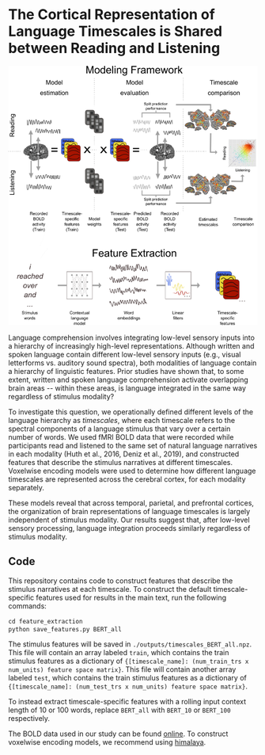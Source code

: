 # The Cortical Representation of Language Timescales is Shared between Reading and Listening
![modeling procedure for comparing timescale selectivity](readme_fig.png)

Language comprehension involves integrating low-level sensory inputs into a hierarchy of increasingly high-level representations. Although written and spoken language contain different low-level sensory inputs (e.g., visual letterforms vs. auditory sound spectra), both modalities of language contain a hierarchy of linguistic features. Prior studies have shown that, to some extent, written and spoken language comprehension activate overlapping brain areas -- within these areas, is language integrated in the same way regardless of stimulus modality?

To investigate this question, we operationally defined different levels of the language hierarchy as *timescales*, where each timescale refers to the spectral components of a language stimulus that vary over a certain number of words. We used fMRI BOLD data that were recorded while participants read and listened to the same set of natural language narratives in each modality (Huth et al., 2016, Deniz et al., 2019), and constructed features that describe the stimulus narratives at different timescales. Voxelwise encoding models were used to determine how different language timescales are represented across the cerebral cortex, for each modality separately.

These models reveal that across temporal, parietal, and prefrontal cortices, the organization of brain representations of language timescales is largely independent of stimulus modality. Our results suggest that, after low-level sensory processing, language integration proceeds similarly regardless of stimulus modality.

## Code
This repository contains code to construct features that describe the stimulus narratives at each timescale. To construct the default timescale-specific features used for results in the main text, run the following commands:
```
cd feature_extraction
python save_features.py BERT_all
```

The stimulus features will be saved in `./outputs/timescales_BERT_all.npz`. This file will contain an array labeled `train`, which contains the train stimulus features as a dictionary of `{[timescale_name]: (num_train_trs x num_units) feature space matrix}`. This file will contain another array labeled `test`, which contains the train stimulus features as a dictionary of `{[timescale_name]: (num_test_trs x num_units) feature space matrix}`.

To instead extract timescale-specific features with a rolling input context length of 10 or 100 words, replace `BERT_all` with `BERT_10` or `BERT_100` respectively.

The BOLD data used in our study can be found [online](https://berkeley.app.box.com/v/Deniz-et-al-2019). To construct voxelwise encoding models, we recommend using [himalaya](https://gallantlab.org/himalaya/).
